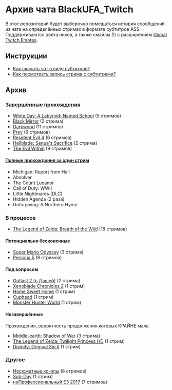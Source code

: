 # Архив чата BlackUFA_Twitch

В этот репозиторий будет выборочно помещаться история соообщений из чата на определённых стримах в формате субтитров ASS. Поддерживаются цвета ников, а также смайлы (!) с расширением [Global Twitch Emotes](https://chrome.google.com/webstore/detail/global-twitch-emotes/pgniedifoejifjkndekolimjeclnokkb?utm_source=chrome-app-launcher-info-dialog).

## Инструкции

* [Как скачать чат в виде субтитров?](tutorials/subtitles.md)
* [Как посмотреть запись стрима с субтитрами?](tutorials/watch-online.md)

## Архив

### Завершённые прохождения

* [White Day: A Labyrinth Named School](links/white_day.md) (5 стримов)
* [Black Mirror](links/black-mirror.md) (2 стрима)
* [Darkwood](links/darkwood.md) (11 стримов)
* [Prey](links/prey.md) (6 стримов)
* [Resident Evil 4](links/re4.md) (6 стримов)
* [Hellblade: Senua's Sacrifice](links/hellblade.md) (2 стрима)
* [The Evil Within](links/evil_within.md) (9 стримов)

#### [Полные прохождения за один стрим](links/single.md)

* Michigan: Report from Hell
* Absolver
* The Count Lucanor
* Call of Duty: WWII
* Little Nightmares (DLC)
* Hidden Agenda (2 раза)
* Unforgiving: A Northern Hymn

### В процессе

* [The Legend of Zelda: Breath of the Wild](links/tloz_botw.md) (18 стримов)

#### Потенциально бесконечные

* [Super Mario Odyssey](links/super-mario-odyssey.md) (3 стрима)
* [Persona 5](links/persona_5.md) (8 стримов)

#### Под вопросом

* [Outlast 2 (с Дашей)](links/outlast_2_dw.md) (2 стрима)
* [Xenoblade Chronicles 2](links/xenoblade-chronicles-2.md) (1 стрим)
* [Home Sweet Home](links/home_sweet_home.md) (1 стрим)
* [Cuphead](links/cuphead.md) (1 стрим)
* [Monster Hunter World](links/monster-hunter-world.md) (1 стрим)

#### Незавершённые

Прохождения, вероятность продолжения которых КРАЙНЕ мала.

* [Middle-earth: Shadow of War](links/middle_earth.md) (3 стрима)
* [The Legend of Zelda: Twilight Princess HD](links/tloz_tp.md) (1 стрим)
* [Divinity: Original Sin II](links/divinity.md) (1 стрим)

### Другое

* [Несюжетные ко-опы](links/co-op.md) (8 стримов)
* [Sub-Day](links/subday.md) (1 стрим)
* [неПрофессиональный E3 2017](links/e3_2017.md) (7 стримов)


